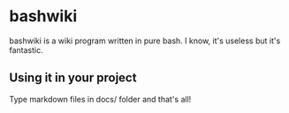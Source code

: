 # bashwiki

bashwiki is a wiki program written in pure bash. I know, it's useless but it's fantastic.

## Using it in your project

Type markdown files in docs/ folder and that's all!

